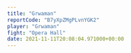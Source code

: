 ```yaml
---
title: "Grwaman"
reportCode: "B7yXpZMgPLvnYGK2"
player: "Grwaman"
fight: "Opera Hall"
date: 2021-11-11T20:08:04.971000+00:00
---
```

